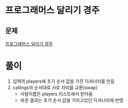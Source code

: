 # 프로그래머스 달리기 경주

## 문제

[프로그래머스 달리기 경주](https://school.programmers.co.kr/learn/courses/30/lessons/178871?language=python3)

# 풀이

1. 입력의 players에 초기 순서 값을 가진 딕셔너리를 만듬
2. callings의 순서대로 서로 자리를 교환(swap)
   - 사람이름은 players 리스트에서 받아옴
   - 바꾼 결과는 초기 순서 값을 가지고있던 딕셔너리에 반영
